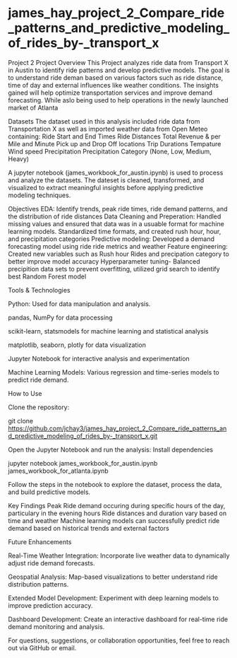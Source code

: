 # james_hay_project_2_Compare_ride_patterns_and_predictive_modeling_of_rides_by-_transport_x
Project 2
Project Overview
This Project analyzes ride data from Transport X in Austin to identify ride patterns and develop predictive models. The goal is to understand ride deman based on various factors such as ride distance, time of day and external influences like weather conditions. The insights gained will help optimize transportation services and improve demand forecasting. While aslo being used to help operations in the newly launched market of Atlanta

Datasets
The dataset used in this analysis included ride data from Transportation X as well as imported weather data from Open Meteo containing:
Ride Start and End Times
Ride Distances
Total Revenue & per Mile and Minute
Pick up and Drop Off locations
Trip Durations
Tempature
Wind speed
Precipitation
Precipitation Category (None, Low, Medium, Heavy)

A jupyter notebook (james_workbook_for_austin.ipynb) is used to process and analyze the datasets. The dateset is cleaned, transformed, and visualized to extract meaningful insights before applying predictive modeling techniques.

Objectives
EDA: Identify trends, peak ride times, ride demand patterns, and the distribution of ride distances
Data Cleaning and Preperation: Handled missing values and ensured that data was in a usuable format for machine learning models. Standardized time formats, and created rush hour, hour, and precipitation categories
Predictive modeling: Developed a demand forecasting model using ride ride metrics and weather
Feature engineering: Created new variables such as Rush hour Rides and precipation category to better improve model accuracy
Hyperparameter tuning- Balanced precipition data sets to prevent overfitting, utilized grid search to identify best Random Forest model

Tools & Technologies

Python: Used for data manipulation and analysis.

pandas, NumPy for data processing

scikit-learn, statsmodels for machine learning and statistical analysis

matplotlib, seaborn, plotly for data visualization

Jupyter Notebook for interactive analysis and experimentation

Machine Learning Models: Various regression and time-series models to predict ride demand.

How to Use

Clone the repository:

git clone https://github.com/jchay3/james_hay_project_2_Compare_ride_patterns_and_predictive_modeling_of_rides_by-_transport_x.git




Open the Jupyter Notebook and run the analysis:
Install dependencies

jupyter notebook james_workbook_for_austin.ipynb
james_workbook_for_atlanta.ipynb

Follow the steps in the notebook to explore the dataset, process the data, and build predictive models.

Key Findings
Peak Ride demand occuring during specific hours of the day, particulary in the evening hours
Ride distances and duration vary based on time and weather
Machine learning models can successfully predict ride demand based on historical trends and external factors

Future Enhancements

Real-Time Weather Integration: Incorporate live weather data to dynamically adjust ride demand forecasts.

Geospatial Analysis: Map-based visualizations to better understand ride distribution patterns.

Extended Model Development: Experiment with deep learning models to improve prediction accuracy.

Dashboard Development: Create an interactive dashboard for real-time ride demand monitoring and analysis.

For questions, suggestions, or collaboration opportunities, feel free to reach out via GitHub or email.